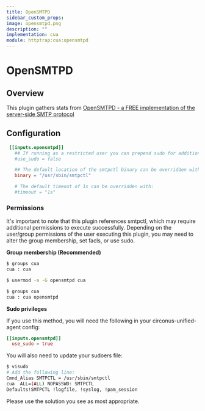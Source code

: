 ```yaml
---
title: OpenSMTPD
sidebar_custom_props:
image: opensmtpd.png
description: ""
implementation: cua
module: httptrap:cua:opensmtpd
---
```


# OpenSMTPD

## Overview

This plugin gathers stats from [OpenSMTPD - a FREE implementation of the server-side SMTP protocol](https://www.opensmtpd.org/)

## Configuration

```toml
 [[inputs.opensmtpd]]
   ## If running as a restricted user you can prepend sudo for additional access:
   #use_sudo = false

   ## The default location of the smtpctl binary can be overridden with:
   binary = "/usr/sbin/smtpctl"

   # The default timeout of 1s can be overridden with:
   #timeout = "1s"
```

### Permissions

It's important to note that this plugin references smtpctl, which may require additional permissions to execute successfully.
Depending on the user/group permissions of the user executing this plugin, you may need to alter the group membership, set facls, or use sudo.

**Group membership (Recommended)**

```bash
$ groups cua
cua : cua

$ usermod -a -G opensmtpd cua

$ groups cua
cua : cua opensmtpd
```

**Sudo privileges**

If you use this method, you will need the following in your circonus-unified-agent config:

```toml
[[inputs.opensmtpd]]
  use_sudo = true
```

You will also need to update your sudoers file:

```bash
$ visudo
# Add the following line:
Cmnd_Alias SMTPCTL = /usr/sbin/smtpctl
cua  ALL=(ALL) NOPASSWD: SMTPCTL
Defaults!SMTPCTL !logfile, !syslog, !pam_session
```

Please use the solution you see as most appropriate.
